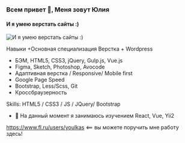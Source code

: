 ### Всем привет 👋, Меня зовут Юлия
#### И я умею верстать сайты :)
![И я умею верстать сайты :)](https://yuliaqueen.github.io/YuliaQueen/images/Yulia.png)

Навыки
+Основная специализация Верстка + Wordpress
+ БЭМ, HTML5, CSS3, jQuery, Gulp.js, Vue.js
+ Figma, Sketch, Photoshop, Avocode
+ Адаптивная верстка / Responsive/ Mobile first
+ Google Page Speed
+ Bootstrap, Less/Scss, Git
+ Кроссбраузерность

Skills: HTML5 / CSS3 / JS / JQuery/ Bootstrap

- 🌱 На данный момент я занимаюсь изучением React, Vue, Yii2 


https://www.fl.ru/users/youlkas <== вы можете поручить мне работу здесь!
